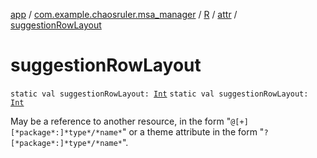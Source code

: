 [app](../../../index.md) / [com.example.chaosruler.msa_manager](../../index.md) / [R](../index.md) / [attr](index.md) / [suggestionRowLayout](.)

# suggestionRowLayout

`static val suggestionRowLayout: `[`Int`](https://kotlinlang.org/api/latest/jvm/stdlib/kotlin/-int/index.html)
`static val suggestionRowLayout: `[`Int`](https://kotlinlang.org/api/latest/jvm/stdlib/kotlin/-int/index.html)

May be a reference to another resource, in the form "`@[+][*package*:]*type*/*name*`" or a theme attribute in the form "`?[*package*:]*type*/*name*`".

